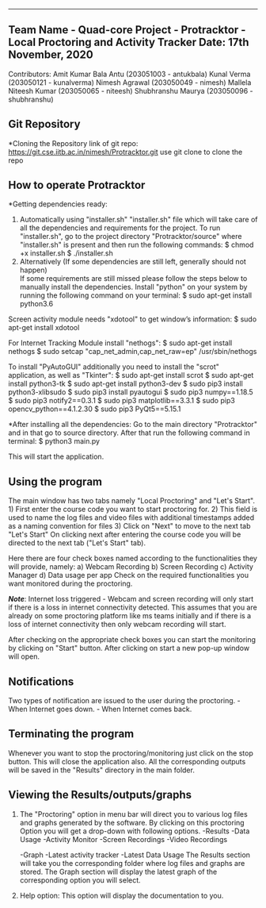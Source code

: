 -------------------------------------------------------------
Team Name - Quad-core
Project - Protracktor - Local Proctoring and Activity Tracker
Date: 17th November, 2020
-------------------------------------------------------------

Contributors:
Amit Kumar Bala Antu    (203051003 - antukbala) 
Kunal Verma		(203050121 - kunalverma) 
Nimesh Agrawal		(203050049 - nimesh) 
Mallela Niteesh Kumar	(203050065 - niteesh)
Shubhranshu Maurya	(203050096 - shubhranshu) 


Git Repository
--------------
*Cloning the Repository
link of git repo: https://git.cse.iitb.ac.in/nimesh/Protracktor.git
use git clone <url> to clone the repo

 
How to operate Protracktor
--------------------------
*Getting dependencies ready:
1) Automatically using "installer.sh"
"installer.sh" file which will take care of all the dependencies and requirements for the project.
To run "installer.sh", go to the project directory "Protracktor/source" where "installer.sh" is present and then run the following commands:
    $ chmod +x installer.sh
    $ ./installer.sh
2) Alternatively (If some dependencies are still left, generally should not happen)    
If some requirements are still missed please follow the steps below to manually install the dependencies.
Install "python" on your system by running the following command on your terminal:
    $ sudo apt-get install python3.6
 
    
Screen activity module needs "xdotool" to get window’s information:
    $ sudo apt-get install xdotool
  
    
For Internet Tracking Module install "nethogs":
    $ sudo apt-get install nethogs
    $ sudo setcap "cap_net_admin,cap_net_raw=ep" /usr/sbin/nethogs
    
    
To install "PyAutoGUI" additionally you need to install the "scrot" application, as well as "Tkinter":
    $ sudo apt-get install scrot
    $ sudo apt-get install python3-tk
    $ sudo apt-get install python3-dev
    $ sudo pip3 install python3-xlibsudo
    $ sudo pip3 install pyautogui
    $ sudo pip3 numpy==1.18.5
    $ sudo pip3 notify2==0.3.1
    $ sudo pip3 matplotlib==3.3.1
    $ sudo pip3 opencv_python==4.1.2.30
    $ sudo pip3 PyQt5==5.15.1
    
*After installing all the dependencies:
Go to the main directory "Protracktor" and in that go to source directory.
After that run the following command in terminal:
    $ python3 main.py
    
This will start the application.


Using the program
------------------
The main window has two tabs namely "Local Proctoring" and "Let's Start".
    1) First enter the course code you want to start proctoring for.
    2) This field is used to name the log files and video files with additional timestamps added as a naming convention for files
    3) Click on "Next" to move to the next tab "Let's Start"
On clicking next after entering the course code you will be directed to the next tab ("Let's Start" tab).

Here there are four check boxes named according to the functionalities they will provide, namely:
    a) Webcam Recording
    b) Screen Recording
    c) Activity Manager
    d) Data usage per app
Check on the required functionalities you want monitored during the proctoring.

***Note***: Internet loss triggered - Webcam and screen recording will only start if there is a loss in internet connectivity detected.
    		This assumes that you are already on some proctoring platform like ms teams initially and if there is a loss of internet connectivity then only webcam recording will start.
    		
After checking on the appropriate check boxes you can start the monitoring by clicking on "Start" button.
After clicking on start a new pop-up window will open.


Notifications
-------------
Two types of notification are issued to the user during the proctoring.
    - When Internet goes down.
    - When Internet comes back.
    
    
Terminating the program
-----------------------
Whenever you want to stop the proctoring/monitoring just click on the stop button.
This will close the application also.
All the corresponding outputs will be saved in the "Results" directory in the main folder.


Viewing the Results/outputs/graphs
----------------------------------
1) The "Proctoring" option in menu bar will direct you to various log files and graphs generated by the software.
	By clicking on this proctoring Option you will get a drop-down with following options.
	-Results
		-Data Usage
	    -Activity Monitor
	    -Screen Recordings
	    -Video Recordings
	    
	-Graph
	    -Latest activity tracker
	    -Latest Data Usage
	The Results section will take you the corresponding folder where log files and graphs are stored.
	The Graph section will display the latest graph of the corresponding option you will select.
2) Help option:
 	This option will display the documentation to you.
 	
 	
    
